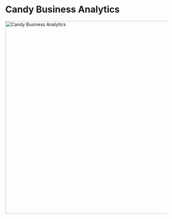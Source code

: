 # Candy Business Analytics
<img src="https://www.lenlibby.com/cdn/shop/files/BabyRibbonCandy_website_grande.png?v=1730295500" alt="Candy Business Analytics" width="600">


